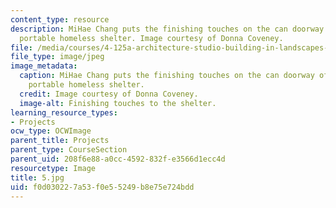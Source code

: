 ```yaml
---
content_type: resource
description: MiHae Chang puts the finishing touches on the can doorway of her team's
  portable homeless shelter. Image courtesy of Donna Coveney.
file: /media/courses/4-125a-architecture-studio-building-in-landscapes-fall-2005/f0d030227a53f0e55249b8e75e724bdd_5.jpg
file_type: image/jpeg
image_metadata:
  caption: MiHae Chang puts the finishing touches on the can doorway of her team's
    portable homeless shelter.
  credit: Image courtesy of Donna Coveney.
  image-alt: Finishing touches to the shelter.
learning_resource_types:
- Projects
ocw_type: OCWImage
parent_title: Projects
parent_type: CourseSection
parent_uid: 208f6e88-a0cc-4592-832f-e3566d1ecc4d
resourcetype: Image
title: 5.jpg
uid: f0d03022-7a53-f0e5-5249-b8e75e724bdd
---
```

